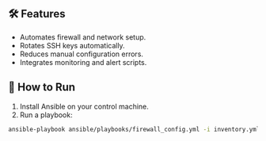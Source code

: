 ## 🛠 Features
- Automates firewall and network setup.
- Rotates SSH keys automatically.
- Reduces manual configuration errors.
- Integrates monitoring and alert scripts.

## 🚀 How to Run
1. Install Ansible on your control machine.
2. Run a playbook:
```bash
ansible-playbook ansible/playbooks/firewall_config.yml -i inventory.yml
